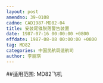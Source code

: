 ```yaml
---
layout: post
amendno: 39-0108
cadno: CAD1987-MD82-04
title: 安装尾锥脱落警告装置
date: 1987-07-16 00:00:00 +0800
effdate: 1987-08-08 00:00:00 +0800
tag: MD82
categories: 中国民航局适航司
author: 李丽琪
---
```


##适用范围:
MD82飞机

